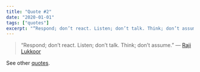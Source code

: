 ```yaml
---
title: "Quote #2"
date: "2020-01-01"
tags: ["quotes"]
excerpt: "“Respond; don’t react. Listen; don’t talk. Think; don’t assume.” — Raji Lukkoor"
---
```


> “Respond; don’t react. Listen; don’t talk. Think; don’t assume.”
> — <a href="https://www.goodreads.com/author/show/5151334.Raji_Lukkoor" target="_blank" rel="noopener">Raji Lukkoor</a>

See other <a href="/tag/quotes/">quotes</a>.
